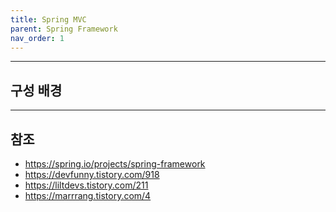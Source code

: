 ```yaml
---
title: Spring MVC
parent: Spring Framework
nav_order: 1
---
```




---
## 구성 배경



---
## 참조
- https://spring.io/projects/spring-framework
- https://devfunny.tistory.com/918
- https://liltdevs.tistory.com/211
- https://marrrang.tistory.com/4
